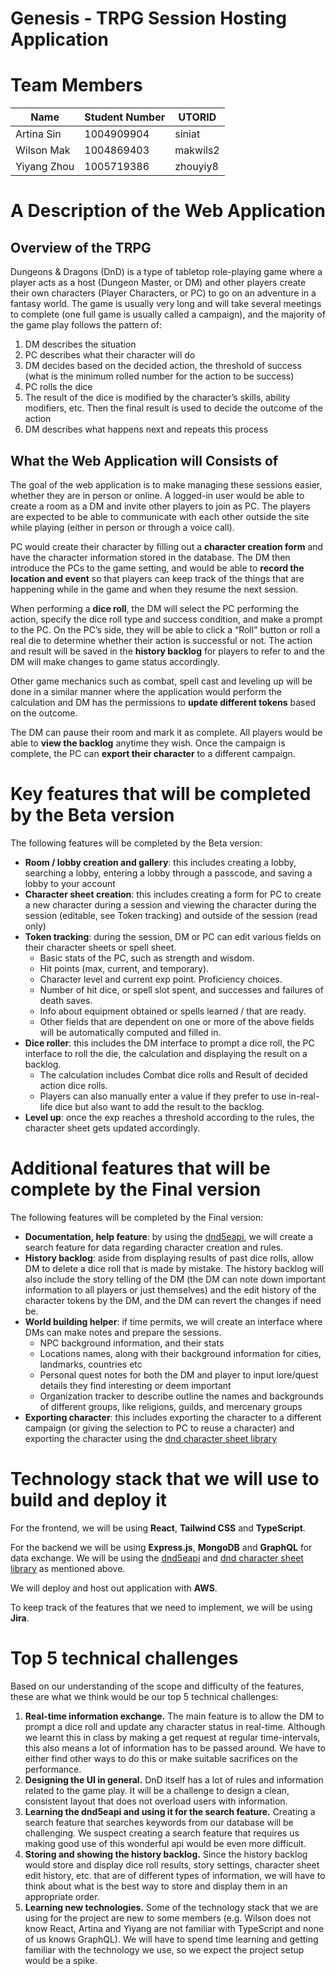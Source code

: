 # Genesis - TRPG Session Hosting Application
# Team Members
| Name        | Student Number | UTORID   |
|-------------|----------------|----------|
| Artina Sin  | 1004909904     | siniat   |
| Wilson Mak  | 1004869403     | makwils2 |
| Yiyang Zhou | 1005719386     | zhouyiy8 |

# A Description of the Web Application
## Overview of the TRPG
Dungeons & Dragons (DnD) is a type of tabletop role-playing game where a player acts as a host (Dungeon Master, or DM) and other players create their own characters (Player Characters, or PC) to go on an adventure in a fantasy world. The game is usually very long and will take several meetings to complete (one full game is usually called a campaign), and the majority of the game play follows the pattern of:

 1. DM describes the situation
 2. PC describes what their character will do
 3. DM decides based on the decided action, the threshold of success (what is the minimum rolled number for the action to be success)
 4. PC rolls the dice
 5. The result of the dice is modified by the character’s skills, ability modifiers, etc. Then the final result is used to decide the outcome of the action
 6. DM describes what happens next and repeats this process
 
## What the Web Application will Consists of
The goal of the web application is to make managing these sessions easier, whether they are in person or online. A logged-in user would be able to create a room as a DM and invite other players to join as PC. The players are expected to be able to communicate with each other outside the site while playing (either in person or through a voice call).

PC would create their character by filling out a **character creation form** and have the character information stored in the database. The DM then introduce the PCs to the game setting, and would be able to **record the location and event** so that players can keep track of the things that are happening while in the game and when they resume the next session.

When performing a **dice roll**, the DM will select the PC performing the action, specify the dice roll type and success condition, and make a prompt to the PC. On the PC’s side, they will be able to click a “Roll” button or roll a real die to determine whether their action is successful or not. The action and result will be saved in the **history backlog** for players to refer to and the DM will make changes to game status accordingly.

Other game mechanics such as combat, spell cast and leveling up will be done in a similar manner where the application would perform the calculation and DM has the permissions to **update different tokens** based on the outcome.

The DM can pause their room and mark it as complete. All players would be able to **view the backlog** anytime they wish. Once the campaign is complete, the PC can **export their character** to a different campaign.

# Key features that will be completed by the Beta version
The following features will be completed by the Beta version:
 - **Room / lobby creation and gallery**: this includes creating a lobby, searching a lobby, entering a lobby through a passcode, and saving a lobby to your account
 - **Character sheet creation**: this includes creating a form for PC to create a new character during a session and viewing the character during the session (editable, see Token tracking) and outside of the session (read only)
 - **Token tracking**: during the session, DM or PC can edit various fields on their character sheets or spell sheet. 
    - Basic stats of the PC, such as strength and wisdom. 
    - Hit points (max, current, and temporary). 
    - Character level and current exp point. Proficiency choices.
    - Number of hit dice, or spell slot spent, and successes and failures of death saves.
    - Info about equipment obtained or spells learned / that are ready.
    - Other fields that are dependent on one or more of the above fields will be automatically computed and filled in.
 - **Dice roller**: this includes the DM interface to prompt a dice roll, the PC interface to roll the die, the calculation and displaying the result on a backlog.
    - The calculation includes Combat dice rolls and Result of decided action dice rolls.
    - Players can also manually enter a value if they prefer to use in-real-life dice but also want to add the result to the backlog.
 - **Level up**: once the exp reaches a threshold according to the rules, the character sheet gets updated accordingly.

# Additional features that will be complete by the Final version
The following features will be completed by the Final version:
 - **Documentation, help feature**: by using the [dnd5eapi](https://www.dnd5eapi.co/), we will create a search feature for data regarding character creation and rules.
 - **History backlog**: aside from displaying results of past dice rolls, allow DM to delete a dice roll that is made by mistake. The history backlog will also include the story telling of the DM (the DM can note down important information to all players or just themselves) and the edit history of the character tokens by the DM, and the DM can revert the changes if need be.
- **World building helper**: if time permits, we will create an interface where DMs can make notes and prepare the sessions.
    - NPC background information, and their stats
    - Locations names, along with their background information for cities, landmarks, countries etc
    - Personal quest notes for both the DM and player to input lore/quest details they find interesting or deem important
    - Organization tracker to describe outline the names and backgrounds of different groups, like religions, guilds, and mercenary groups
- **Exporting character**: this includes exporting the character to a different campaign (or giving the selection to PC to reuse a character) and exporting the character using the [dnd character sheet library](https://www.npmjs.com/package/dnd-character-sheets)
# Technology stack that we will use to build and deploy it
For the frontend, we will be using **React**, **Tailwind CSS** and **TypeScript**. 

For the backend we will be using **Express.js**, **MongoDB** and **GraphQL** for data exchange. We will be using the [dnd5eapi](https://www.dnd5eapi.co/) and [dnd character sheet library](https://www.npmjs.com/package/dnd-character-sheets) as mentioned above. 

We will deploy and host out application with **AWS**. 

To keep track of the features that we need to implement, we will be using **Jira**.
# Top 5 technical challenges
Based on our understanding of the scope and difficulty of the features, these are what we think would be our top 5 technical challenges:
1. **Real-time information exchange.** The main feature is to allow the DM to prompt a dice roll and update any character status in real-time. Although we learnt this in class by making a get request at regular time-intervals, this also means a lot of information has to be passed around. We have to either find other ways to do this or make suitable sacrifices on the performance.
2. **Designing the UI in general.** DnD itself has a lot of rules and information related to the game play. It will be a challenge to design a clean, consistent layout that does not overload users with information.
3. **Learning the dnd5eapi and using it for the search feature.** Creating a search feature that searches keywords from our database will be challenging. We suspect creating a search feature that requires us making good use of this wonderful api would be even more difficult. 
4. **Storing and showing the history backlog.** Since the history backlog would store and display dice roll results, story settings, character sheet edit history, etc. that are of different types of information, we will have to think about what is the best way to store and display them in an appropriate order.
5. **Learning new technologies.** Some of the technology stack that we are using for the project are new to some members (e.g. Wilson does not know React, Artina and Yiyang are not familiar with TypeScript and none of us knows GraphQL). We will have to spend time learning and getting familiar with the technology we use, so we expect the project setup would be a spike.